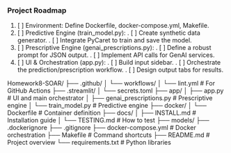 ### Project Roadmap
1. [ ] Environment: Define Dockerfile, docker-compose.yml, Makefile.
2. [ ] Predictive Engine (train_model.py):
  . [ ] Create synthetic data generator.
  . [ ] Integrate PyCaret to train and save the model.
3. [ ] Prescriptive Engine (genai_prescriptions.py):
  . [ ] Define a robust prompt for JSON output.
  . [ ] Implement API calls for GenAI services.
4. [ ] UI & Orchestration (app.py):
  . [ ] Build input sidebar.
  . [ ] Orchestrate the prediction/prescription workflow.
  . [ ] Design output tabs for results.


              
Homework8-SOAR/
├── .github/
│   └── workflows/
│       └── lint.yml                   # For GitHub Actions
├── .streamlit/
│   └── secrets.toml
├── app/
│   ├── app.py                        # UI and main orchestrator
│   ├── genai_prescriptions.py        # Prescriptive engine
│   └── train_model.py                # Predictive engine
├── docker/
│   └── Dockerfile                    # Container definition
├── docs/
│   ├── INSTALL.md                    # Installation guide
│   └── TESTING.md                    # How to test
├── models/
├── .dockerignore
├── .gitignore
├── docker-compose.yml                # Docker orchestration
├── Makefile                          # Command shortcuts
├── README.md                         # Project overview
└── requirements.txt                  # Python libraries
